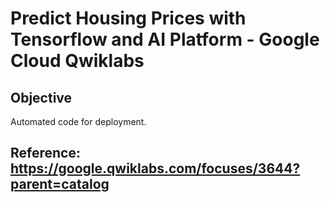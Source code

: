 # Predict Housing Prices with Tensorflow and AI Platform - Google Cloud Qwiklabs

## Objective

Automated code for deployment.

## Reference: https://google.qwiklabs.com/focuses/3644?parent=catalog
